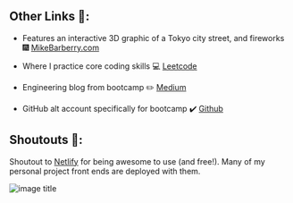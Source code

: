 ## Other Links :link::

 - Features an interactive 3D graphic of a Tokyo city street, and fireworks :fireworks:  [MikeBarberry.com](https://mikebarberry.com)

 - Where I practice core coding skills  :computer:  [Leetcode](https://leetcode.com/Mbarberry/)

 - Engineering blog from bootcamp  :pencil2:  [Medium](https://mikebarberry.medium.com/)

 - GitHub alt account specifically for bootcamp :heavy_check_mark:  [Github](https://github.com/MikeBarberry-Flatiron)

## Shoutouts :raised_hands::
Shoutout to [Netlify](https://www.netlify.com/) for being awesome to use (and free!). Many of my personal project front ends are deployed with them.


![image title](http://localhost:6969/test)
